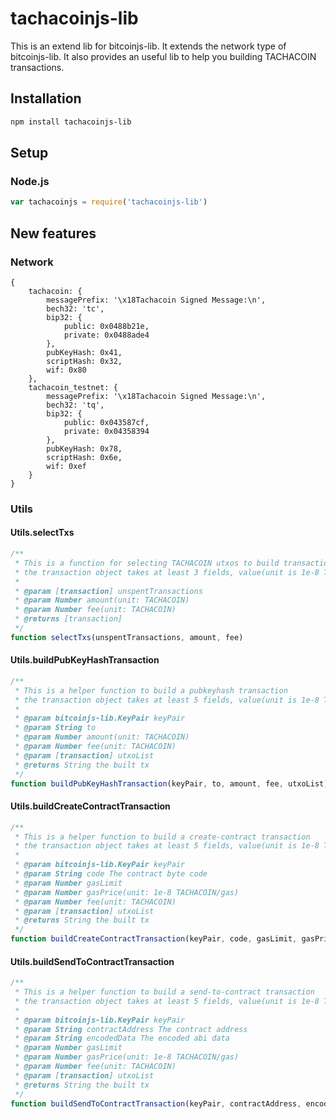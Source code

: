 # tachacoinjs-lib
This is an extend lib for bitcoinjs-lib.
It extends the network type of bitcoinjs-lib.
It also provides an useful lib to help you building TACHACOIN transactions.

## Installation
``` bash
npm install tachacoinjs-lib
```

## Setup
### Node.js
``` javascript
var tachacoinjs = require('tachacoinjs-lib')
```

## New features
### Network
```
{
    tachacoin: {
        messagePrefix: '\x18Tachacoin Signed Message:\n',
        bech32: 'tc',
        bip32: {
            public: 0x0488b21e,
            private: 0x0488ade4
        },
        pubKeyHash: 0x41,
        scriptHash: 0x32,
        wif: 0x80
    },
    tachacoin_testnet: {
        messagePrefix: '\x18Tachacoin Signed Message:\n',
        bech32: 'tq',
        bip32: {
            public: 0x043587cf,
            private: 0x04358394
        },
        pubKeyHash: 0x78,
        scriptHash: 0x6e,
        wif: 0xef
    }
}

```

### Utils
#### Utils.selectTxs
```javascript
/**
 * This is a function for selecting TACHACOIN utxos to build transactions
 * the transaction object takes at least 3 fields, value(unit is 1e-8 TACHACOIN) , confirmations and isStake
 *
 * @param [transaction] unspentTransactions
 * @param Number amount(unit: TACHACOIN)
 * @param Number fee(unit: TACHACOIN)
 * @returns [transaction]
 */
function selectTxs(unspentTransactions, amount, fee)
```
#### Utils.buildPubKeyHashTransaction
```javascript
/**
 * This is a helper function to build a pubkeyhash transaction
 * the transaction object takes at least 5 fields, value(unit is 1e-8 TACHACOIN), confirmations, isStake, hash and pos
 *
 * @param bitcoinjs-lib.KeyPair keyPair
 * @param String to
 * @param Number amount(unit: TACHACOIN)
 * @param Number fee(unit: TACHACOIN)
 * @param [transaction] utxoList
 * @returns String the built tx
 */
function buildPubKeyHashTransaction(keyPair, to, amount, fee, utxoList)
```
#### Utils.buildCreateContractTransaction
```javascript
/**
 * This is a helper function to build a create-contract transaction
 * the transaction object takes at least 5 fields, value(unit is 1e-8 TACHACOIN), confirmations, isStake, hash and pos
 *
 * @param bitcoinjs-lib.KeyPair keyPair
 * @param String code The contract byte code
 * @param Number gasLimit
 * @param Number gasPrice(unit: 1e-8 TACHACOIN/gas)
 * @param Number fee(unit: TACHACOIN)
 * @param [transaction] utxoList
 * @returns String the built tx
 */
function buildCreateContractTransaction(keyPair, code, gasLimit, gasPrice, fee, utxoList)
```
#### Utils.buildSendToContractTransaction
```javascript
/**
 * This is a helper function to build a send-to-contract transaction
 * the transaction object takes at least 5 fields, value(unit is 1e-8 TACHACOIN), confirmations, isStake, hash and pos
 *
 * @param bitcoinjs-lib.KeyPair keyPair
 * @param String contractAddress The contract address
 * @param String encodedData The encoded abi data
 * @param Number gasLimit
 * @param Number gasPrice(unit: 1e-8 TACHACOIN/gas)
 * @param Number fee(unit: TACHACOIN)
 * @param [transaction] utxoList
 * @returns String the built tx
 */
function buildSendToContractTransaction(keyPair, contractAddress, encodedData, gasLimit, gasPrice, fee, utxoList)
```
